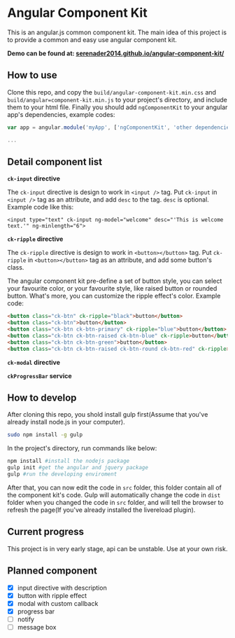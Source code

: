 # Angular Component Kit

This is an angular.js common component kit. The main idea of this project is to provide a common and easy use angular component kit. 

**Demo can be found at: [serenader2014.github.io/angular-component-kit/](http://serenader2014.github.io/angular-component-kit/)**

## How to use

Clone this repo, and copy the `build/angular-component-kit.min.css` and `build/angular=component-kit.min.js` to your project's directory, and include them to your html file. Finally you should add `ngComponentKit` to your angular app's dependencies, example codes:

```javascript
var app = angular.module('myApp', ['ngComponentKit', 'other dependencies']);

...
```

## Detail component list

**`ck-input` directive**

The `ck-input` directive is design to work in `<input />` tag. Put `ck-input` in `<input />` tag as an attribute, and add `desc` to the tag. `desc` is optional. Example code like this:

```
<input type="text" ck-input ng-model="welcome" desc="'This is welcome text.'" ng-minlength="6">
```

**`ck-ripple` directive**

The `ck-ripple` directive is design to work in `<button></button>` tag. Put `ck-ripple` in `<button></button>` tag as an attribute, and add some button's class.

The angular component kit pre-define a set of button style, you can select your favourite color, or your favourite style, like raised button or rounded button. What's more, you can customize the ripple effect's color. Example code:

```html
<button class="ck-btn" ck-ripple="black">button</button>
<button class="ck-btn">button</button>
<button class="ck-btn ck-btn-primary" ck-ripple="blue">button</button>
<button class="ck-btn ck-btn-raised ck-btn-blue" ck-ripple>button</button>
<button class="ck-btn ck-btn-green">button</button>
<button class="ck-btn ck-btn-raised ck-btn-round ck-btn-red" ck-ripple>R</button>
```

**`ck-modal` directive**


**`ckProgressBar` service**


## How to develop

After cloning this repo, you shold install gulp first(Assume that you've already install node.js in your computer).

```bash
sudo npm install -g gulp
```

In the project's directory, run commands like below:

```bash
npm install #install the nodejs package
gulp init #get the angular and jquery package
gulp #run the developing enviroment
```

After that, you can now edit the code in `src` folder, this folder contain all of the component kit's code. Gulp will automatically change the code in `dist` folder when you changed the code in `src` folder, and will tell the browser to refresh the page(If you've already installed the livereload plugin).

## Current progress

This project is in very early stage, api can be unstable. Use at your own risk.

## Planned component

- [x] input directive with description
- [x] button with ripple effect
- [x] modal with custom callback
- [x] progress bar
- [ ] notify
- [ ] message box